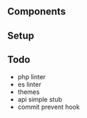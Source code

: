 ## Components

## Setup

## Todo
* php linter
* es linter
* themes
* api simple stub
* commit prevent hook
